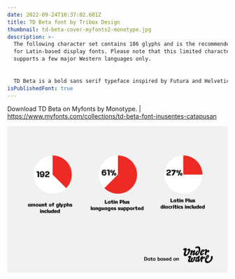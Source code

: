 ```yaml
---
date: 2022-09-24T10:37:02.601Z
title: TD Beta font by Tribox Design
thumbnail: td-beta-cover-myfonts2-monotype.jpg
description: >-
  The following character set contains 186 glyphs and is the recommended minimum
  for Latin-based display fonts. Please note that this limited character set
  supports a few major Western languages only.


  TD Beta is a bold sans serif typeface inspired by Futura and Helvetica. It is best used for headlines, titles, and display.
isPublishedFont: true
---
```

D﻿ownload TD Beta on Myfonts by Monotype. | https://www.myfonts.com/collections/td-beta-font-inusentes-catapusan



![TD-Beta-Typeface-Analytic](td-beta-typeface-analytics.jpg "Tribox Design Fonts")